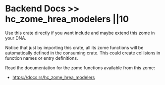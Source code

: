 # Backend Docs >> hc_zome_hrea_modelers ||10

Use this crate directly if you want include and maybe extend this zome in your DNA.

Notice that just by importing this crate, all its zome functions will be automatically defined in the consuming crate. This could create collisions in function names or entry definitions.

Read the documentation for the zome functions available from this zome:

- https://docs.rs/hc_zome_hrea_modelers
